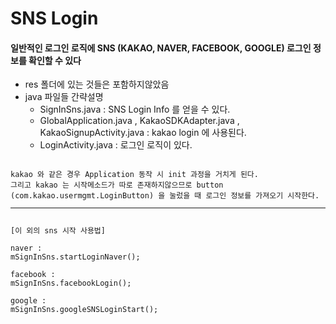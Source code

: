 # SNS Login
#### 일반적인 로그인 로직에 SNS (KAKAO, NAVER, FACEBOOK, GOOGLE) 로그인 정보를 확인할 수 있다


* res 폴더에 있는 것들은 포함하지않았음
* java 파일들 간략설명
  * SignInSns.java : SNS Login Info 를 얻을 수 있다.
  * GlobalApplication.java , KakaoSDKAdapter.java , KakaoSignupActivity.java : kakao login 에 사용된다.
  * LoginActivity.java : 로그인 로직이 있다.


<pre>
<code>
kakao 와 같은 경우 Application 동작 시 init 과정을 거치게 된다.
그리고 kakao 는 시작메소드가 따로 존재하지않으므로 button (com.kakao.usermgmt.LoginButton) 을 눌렀을 때 로그인 정보를 가져오기 시작한다.
<hr/>
[이 외의 sns 시작 사용법]

naver : 
mSignInSns.startLoginNaver();

facebook : 
mSignInSns.facebookLogin();

google : 
mSignInSns.googleSNSLoginStart();
</code>
</pre>
